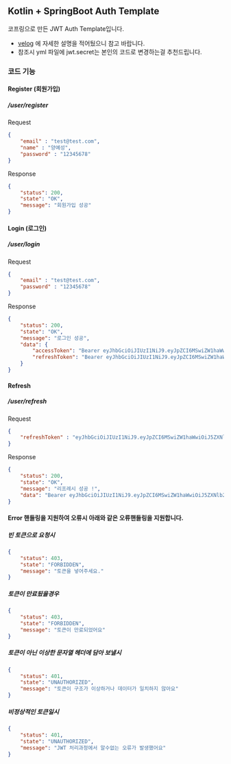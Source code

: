 ## Kotlin + SpringBoot Auth Template
코프링으로 만든 JWT Auth Template입니다.

- [velog]() 에 자세한 설명을 적어뒀으니 참고 바랍니다.
- 참조시 yml 파일에 jwt.secret는 본인의 코드로 변경하는걸 추천드립니다.


### 코드 기능
#### Register (회원가입)
##### /user/register
Request
```json
{
    "email" : "test@test.com",
    "name" : "양예성",
    "password" : "12345678"
}
```
Response
```json
{
    "status": 200,
    "state": "OK",
    "message": "회원가입 성공"
}
```
#### Login (로그인)
##### /user/login
Request
```json
{
    "email" : "test@test.com",
    "password" : "12345678"
}
```
Response
```json
{
    "status": 200,
    "state": "OK",
    "message": "로그인 성공",
    "data": {
        "accessToken": "Bearer eyJhbGciOiJIUzI1NiJ9.eyJpZCI6MSwiZW1haWwiOiJ5ZXNlb25nMDQxMkBuYXZlci5jb20iLCJyb2xlIjoiUk9MRV9VU0VSIiwiaWF0IjoxNzIwOTU4MzU5LCJleHAiOjE3MjA5NjQzNTl9.QKTeOOLNVF4phUNaXvjqAaOlifi1DwZOoW_iS_GRbDw",
        "refreshToken": "Bearer eyJhbGciOiJIUzI1NiJ9.eyJpZCI6MSwiZW1haWwiOiJ5ZXNlb25nMDQxMkBuYXZlci5jb20iLCJyb2xlIjoiUk9MRV9VU0VSIiwiaWF0IjoxNzIwOTU4MzU5LCJleHAiOjE3MjE4MjIzNTl9.mq2LWPEGyzHhCCI_Jn4n9bnbdiWzBgtO4U816I1rkoU"
    }
}
```
#### Refresh
##### /user/refresh
Request
```json
{
    "refreshToken" : "eyJhbGciOiJIUzI1NiJ9.eyJpZCI6MSwiZW1haWwiOiJ5ZXNlb25nMDQxMkBuYXZlci5jb20iLCJyb2xlIjoiUk9MRV9VU0VSIiwiaWF0IjoxNzIwOTU2NjQxLCJleHAiOjE3MjA5NjI2NDF9.IRChX7ungNumYHMtRMdnWizDH3C7bw78GNyaRWUlwZI"
}
```
Response
```json
{
    "status": 200,
    "state": "OK",
    "message": "리프레시 성공 !",
    "data": "Bearer eyJhbGciOiJIUzI1NiJ9.eyJpZCI6MSwiZW1haWwiOiJ5ZXNlb25nMDQxMkBuYXZlci5jb20iLCJyb2xlIjoiUk9MRV9VU0VSIiwiaWF0IjoxNzIwOTU3MTM4LCJleHAiOjE3MjA5NjMxMzh9.bvhpmz3C7TjSsygJlFYYd7tlrx5525MiSTUUWiu6QTs"
}
```

#### Error 핸들링을 지원하여 오류시 아래와 같은 오류핸들링을 지원합니다.
##### 빈 토큰으로 요청시
```json
{
    "status": 403,
    "state": "FORBIDDEN",
    "message": "토큰을 넣어주세요."
}
```

##### 토큰이 만료됬을경우
```json
{
    "status": 403,
    "state": "FORBIDDEN",
    "message": "토큰이 만료되었어요"
}
```

##### 토큰이 아닌 이상한 문자열 헤더에 담아 보낼시
```json
{
    "status": 401,
    "state": "UNAUTHORIZED",
    "message": "토큰이 구조가 이상하거나 데이터가 일치하지 않아요"
}
```

##### 비정상적인 토큰일시
```json
{
    "status": 401,
    "state": "UNAUTHORIZED",
    "message": "JWT 처리과정에서 알수없는 오류가 발생했어요"
}
```
